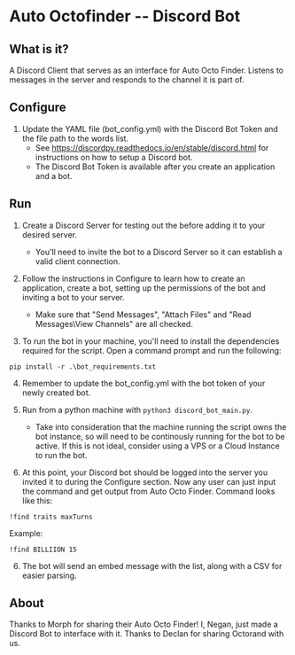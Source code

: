 # Auto Octofinder -- Discord Bot

## What is it?

A Discord Client that serves as an interface for Auto Octo Finder. Listens to messages in the server and responds to the channel it is part of.

## Configure

1. Update the YAML file (bot_config.yml) with the Discord Bot Token and the file path to the words list. 
    * See https://discordpy.readthedocs.io/en/stable/discord.html for instructions on how to setup a Discord bot.
    * The Discord Bot Token is available after you create an application and a bot.

## Run

1. Create a Discord Server for testing out the before adding it to your desired server. 
    * You'll need to invite the bot to a Discord Server so it can establish a valid client connection. 

2. Follow the instructions in Configure to learn how to create an application, create a bot, setting up the permissions of the bot and inviting a bot to your server.
    * Make sure that "Send Messages", "Attach Files" and "Read Messages\View Channels" are all checked.

3. To run the bot in your machine, you'll need to install the dependencies required for the script. Open a command prompt and run the following:

`pip install -r .\bot_requirements.txt`

4. Remember to update the bot_config.yml with the bot token of your newly created bot. 

5. Run from a python machine with `python3 discord_bot_main.py`. 
     * Take into consideration that the machine running the script owns the bot instance, so will need to be continously running for the bot to be active. If this is not ideal, consider using a VPS or a Cloud Instance to run the bot.

5. At this point, your Discord bot should be logged into the server you invited it to during the Configure section. Now any user can just input the command and get output from Auto Octo Finder. Command looks like this:

`!find traits maxTurns`

Example:

`!find BILLIION 15`

6. The bot will send an embed message with the list, along with a CSV for easier parsing.

## About

Thanks to Morph for sharing their Auto Octo Finder! I, Negan, just made a Discord Bot to interface with it. Thanks to Declan for sharing Octorand with us.

